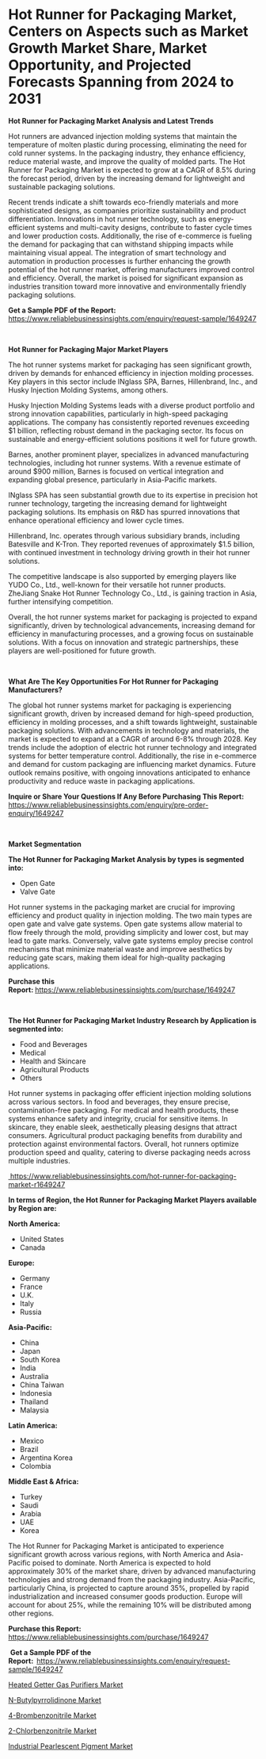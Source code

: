 <p><h1>Hot Runner for Packaging Market, Centers on Aspects such as Market Growth Market Share, Market Opportunity, and Projected Forecasts Spanning from 2024 to 2031</h1></p><p><strong>Hot Runner for Packaging Market Analysis and Latest Trends</strong></p>
<p><p>Hot runners are advanced injection molding systems that maintain the temperature of molten plastic during processing, eliminating the need for cold runner systems. In the packaging industry, they enhance efficiency, reduce material waste, and improve the quality of molded parts. The Hot Runner for Packaging Market is expected to grow at a CAGR of 8.5% during the forecast period, driven by the increasing demand for lightweight and sustainable packaging solutions. </p><p>Recent trends indicate a shift towards eco-friendly materials and more sophisticated designs, as companies prioritize sustainability and product differentiation. Innovations in hot runner technology, such as energy-efficient systems and multi-cavity designs, contribute to faster cycle times and lower production costs. Additionally, the rise of e-commerce is fueling the demand for packaging that can withstand shipping impacts while maintaining visual appeal. The integration of smart technology and automation in production processes is further enhancing the growth potential of the hot runner market, offering manufacturers improved control and efficiency. Overall, the market is poised for significant expansion as industries transition toward more innovative and environmentally friendly packaging solutions.</p></p>
<p><strong>Get a Sample PDF of the Report:&nbsp;</strong> <a href="https://www.reliablebusinessinsights.com/enquiry/request-sample/1649247?utm_campaign=950&utm_medium=2&utm_source=Github&utm_content=ia&utm_term=29122024&utm_id=hot-runner-for-packaging">https://www.reliablebusinessinsights.com/enquiry/request-sample/1649247</a></p>
<p>&nbsp;</p>
<p><strong>Hot Runner for Packaging Major Market Players</strong></p>
<p><p>The hot runner systems market for packaging has seen significant growth, driven by demands for enhanced efficiency in injection molding processes. Key players in this sector include INglass SPA, Barnes, Hillenbrand, Inc., and Husky Injection Molding Systems, among others. </p><p>Husky Injection Molding Systems leads with a diverse product portfolio and strong innovation capabilities, particularly in high-speed packaging applications. The company has consistently reported revenues exceeding $1 billion, reflecting robust demand in the packaging sector. Its focus on sustainable and energy-efficient solutions positions it well for future growth.</p><p>Barnes, another prominent player, specializes in advanced manufacturing technologies, including hot runner systems. With a revenue estimate of around $900 million, Barnes is focused on vertical integration and expanding global presence, particularly in Asia-Pacific markets.</p><p>INglass SPA has seen substantial growth due to its expertise in precision hot runner technology, targeting the increasing demand for lightweight packaging solutions. Its emphasis on R&D has spurred innovations that enhance operational efficiency and lower cycle times.</p><p>Hillenbrand, Inc. operates through various subsidiary brands, including Batesville and K-Tron. They reported revenues of approximately $1.5 billion, with continued investment in technology driving growth in their hot runner solutions.</p><p>The competitive landscape is also supported by emerging players like YUDO Co., Ltd., well-known for their versatile hot runner products. ZheJiang Snake Hot Runner Technology Co., Ltd., is gaining traction in Asia, further intensifying competition.</p><p>Overall, the hot runner systems market for packaging is projected to expand significantly, driven by technological advancements, increasing demand for efficiency in manufacturing processes, and a growing focus on sustainable solutions. With a focus on innovation and strategic partnerships, these players are well-positioned for future growth.</p></p>
<p>&nbsp;</p>
<p><strong>What Are The Key Opportunities For Hot Runner for Packaging Manufacturers?</strong></p>
<p><p>The global hot runner systems market for packaging is experiencing significant growth, driven by increased demand for high-speed production, efficiency in molding processes, and a shift towards lightweight, sustainable packaging solutions. With advancements in technology and materials, the market is expected to expand at a CAGR of around 6-8% through 2028. Key trends include the adoption of electric hot runner technology and integrated systems for better temperature control. Additionally, the rise in e-commerce and demand for custom packaging are influencing market dynamics. Future outlook remains positive, with ongoing innovations anticipated to enhance productivity and reduce waste in packaging applications.</p></p>
<p><strong>Inquire or Share Your Questions If Any Before Purchasing This Report:</strong> <a href="https://www.reliablebusinessinsights.com/enquiry/pre-order-enquiry/1649247?utm_campaign=950&utm_medium=2&utm_source=Github&utm_content=ia&utm_term=29122024&utm_id=hot-runner-for-packaging">https://www.reliablebusinessinsights.com/enquiry/pre-order-enquiry/1649247</a></p>
<p>&nbsp;</p>
<p><strong>Market Segmentation</strong></p>
<p><strong>The Hot Runner for Packaging Market Analysis by types is segmented into:</strong></p>
<p><ul><li>Open Gate</li><li>Valve Gate</li></ul></p>
<p><p>Hot runner systems in the packaging market are crucial for improving efficiency and product quality in injection molding. The two main types are open gate and valve gate systems. Open gate systems allow material to flow freely through the mold, providing simplicity and lower cost, but may lead to gate marks. Conversely, valve gate systems employ precise control mechanisms that minimize material waste and improve aesthetics by reducing gate scars, making them ideal for high-quality packaging applications.</p></p>
<p><strong>Purchase this Report:&nbsp;</strong><a href="https://www.reliablebusinessinsights.com/purchase/1649247?utm_campaign=950&utm_medium=2&utm_source=Github&utm_content=ia&utm_term=29122024&utm_id=hot-runner-for-packaging">https://www.reliablebusinessinsights.com/purchase/1649247</a></p>
<p>&nbsp;</p>
<p><strong>The Hot Runner for Packaging Market Industry Research by Application is segmented into:</strong></p>
<p><ul><li>Food and Beverages</li><li>Medical</li><li>Health and Skincare</li><li>Agricultural Products</li><li>Others</li></ul></p>
<p><p>Hot runner systems in packaging offer efficient injection molding solutions across various sectors. In food and beverages, they ensure precise, contamination-free packaging. For medical and health products, these systems enhance safety and integrity, crucial for sensitive items. In skincare, they enable sleek, aesthetically pleasing designs that attract consumers. Agricultural product packaging benefits from durability and protection against environmental factors. Overall, hot runners optimize production speed and quality, catering to diverse packaging needs across multiple industries.</p></p>
<p><a href="https://www.reliablebusinessinsights.com/hot-runner-for-packaging-market-r1649247?utm_campaign=950&utm_medium=2&utm_source=Github&utm_content=ia&utm_term=29122024&utm_id=hot-runner-for-packaging">&nbsp;https://www.reliablebusinessinsights.com/hot-runner-for-packaging-market-r1649247</a></p>
<p><strong>In terms of Region, the Hot Runner for Packaging Market Players available by Region are:</strong></p>
<p>
    <p> <strong> North America: </strong>
        <ul>
            <li>United States</li>
            <li>Canada</li>
        </ul>
        </p> 
    <p> <strong> Europe: </strong>
        <ul>
            <li>Germany</li>
            <li>France</li>
            <li>U.K.</li>
            <li>Italy</li>
            <li>Russia</li>
        </ul>
        </p> 
    <p> <strong> Asia-Pacific: </strong>
        <ul>
            <li>China</li>
            <li>Japan</li>
            <li>South Korea</li>
            <li>India</li>
            <li>Australia</li>
            <li>China Taiwan</li>
            <li>Indonesia</li>
            <li>Thailand</li>
            <li>Malaysia</li>
        </ul>
        </p> 
    <p> <strong> Latin America: </strong>
        <ul>
            <li>Mexico</li>
            <li>Brazil</li>
            <li>Argentina Korea</li>
            <li>Colombia</li>
        </ul>
        </p> 
    <p> <strong> Middle East & Africa: </strong>
        <ul>
            <li>Turkey</li>
            <li>Saudi</li>
            <li>Arabia</li>
            <li>UAE</li>
            <li>Korea</li>
        </ul>
    </p>
    </p>
<p><p>The Hot Runner for Packaging Market is anticipated to experience significant growth across various regions, with North America and Asia-Pacific poised to dominate. North America is expected to hold approximately 30% of the market share, driven by advanced manufacturing technologies and strong demand from the packaging industry. Asia-Pacific, particularly China, is projected to capture around 35%, propelled by rapid industrialization and increased consumer goods production. Europe will account for about 25%, while the remaining 10% will be distributed among other regions.</p></p>
<p><strong>Purchase this Report: </strong><a href="https://www.reliablebusinessinsights.com/purchase/1649247?utm_campaign=950&utm_medium=2&utm_source=Github&utm_content=ia&utm_term=29122024&utm_id=hot-runner-for-packaging">https://www.reliablebusinessinsights.com/purchase/1649247</a></p>
<p>&nbsp;<strong>Get a Sample PDF of the Report:&nbsp;&nbsp;</strong><a href="https://www.reliablebusinessinsights.com/enquiry/request-sample/1649247?utm_campaign=950&utm_medium=2&utm_source=Github&utm_content=ia&utm_term=29122024&utm_id=hot-runner-for-packaging">https://www.reliablebusinessinsights.com/enquiry/request-sample/1649247</a></p>
<p><strong></strong></p>
<p><p><a href="https://github.com/hammelximalschid/Market-Research-Report-List-1/blob/main/heated-getter-gas-purifiers-market.md?utm_campaign=950&utm_medium=2&utm_source=Github&utm_content=ia&utm_term=29122024&utm_id=hot-runner-for-packaging">Heated Getter Gas Purifiers Market</a></p><p><a href="https://github.com/lashaunm5st/Market-Research-Report-List-1/blob/main/n-butylpyrrolidinone-market.md?utm_campaign=950&utm_medium=2&utm_source=Github&utm_content=ia&utm_term=29122024&utm_id=hot-runner-for-packaging">N-Butylpyrrolidinone Market</a></p><p><a href="https://github.com/kimberjam0i/Market-Research-Report-List-1/blob/main/4-brombenzonitrile-market.md?utm_campaign=950&utm_medium=2&utm_source=Github&utm_content=ia&utm_term=29122024&utm_id=hot-runner-for-packaging">4-Brombenzonitrile Market</a></p><p><a href="https://github.com/osbornrdaflalo/Market-Research-Report-List-1/blob/main/2-chlorbenzonitrile-market.md?utm_campaign=950&utm_medium=2&utm_source=Github&utm_content=ia&utm_term=29122024&utm_id=hot-runner-for-packaging">2-Chlorbenzonitrile Market</a></p><p><a href="https://github.com/antonioc6hal/Market-Research-Report-List-1/blob/main/industrial-pearlescent-pigment-market.md?utm_campaign=950&utm_medium=2&utm_source=Github&utm_content=ia&utm_term=29122024&utm_id=hot-runner-for-packaging">Industrial Pearlescent Pigment Market</a></p></p>